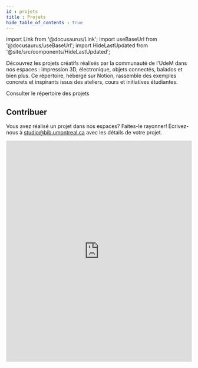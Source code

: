 ```yaml
---
id : projets
title : Projets
hide_table_of_contents : true
---
```


import Link from '@docusaurus/Link';
import useBaseUrl from '@docusaurus/useBaseUrl';
import HideLastUpdated from '@site/src/components/HideLastUpdated';

<HideLastUpdated/>

Découvrez les projets créatifs réalisés par la communauté de l’UdeM dans nos espaces : impression 3D, électronique, objets connectés, balados et bien plus. Ce répertoire, hébergé sur Notion, rassemble des exemples concrets et inspirants issus des ateliers, cours et initiatives étudiantes.

<Link to="https://studiobib.notion.site/projets" className="button button--primary">
  Consulter le répertoire des projets
</Link>

## Contribuer

Vous avez réalisé un projet dans nos espaces? Faites-le rayonner! Écrivez-nous à studio@bib.umontreal.ca avec les détails de votre projet.

<div style={{ border: '1px solid #ccc', borderRadius: '16px', overflow: 'hidden', margin: '2rem 0' }}>
  <iframe
    src="https://studiobib.notion.site/ebd/1e83598e9e2880b0b3cfcd361c8058e6"
    width="100%"
    height="600"
    frameBorder="0"
    style={{ display: 'block' }}
    allowFullScreen
  />
</div>